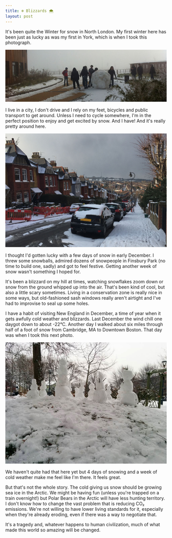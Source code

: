 ```yaml
---
title: ❄ Blizzards 🌨
layout: post
---
```


It's been quite the Winter for snow in North London. My first winter here has been just as lucky as
was my first in York, which is when I took this photograph.

<!--more-->

<img src="/assets/uoy-cse-snowman.jpg" width="600" alt="The base of a very large snowman being rolled into place outside University of York's Computer Science building">

I live in a city, I don't drive and I rely on my feet, bicycles and public transport to get around.
Unless I need to cycle somewhere, I'm in the perfect position to enjoy and get excited by snow. And
I have! And it's really pretty around here.

<a href="/assets/stroud-green-crouch-end-snow.jpg"><img src="/assets/stroud-green-crouch-end-snow-small.jpg" width="600" alt="A snow-covered vista from Stroud Green over Crouch End towards Alexandra Palace"></a>

I thought I'd gotten lucky with a few days of snow in early December. I threw some snowballs,
admired dozens of snowpeople in Finsbury Park (no time to build one, sadly) and got to feel festive.
Getting another week of snow wasn't something I hoped for.

It's been a blizzard on my hill at times, watching snowflakes zoom down or snow from the ground
whipped up into the air. That's been kind of cool, but also a little scary sometimes. Living in a
conservation zone is really nice in some ways, but old-fashioned sash windows really aren't airtight
and I've had to improvise to seal up some holes.

I have a habit of visiting New England in December, a time of year when it gets awfully cold
weather and blizzards. Last December the wind chill one daygot down to about -22°C. Another day
I walked about six miles through half of a foot of snow from Cambridge, MA to Downtown Boston. That
day was when I took this next photo.

<img src="/assets/cambridge-snowpeople.jpg" width="600" alt="A group of small snowpeople in Cambridge, MA last year">

We haven't quite had that here yet but 4 days of snowing and a week of cold weather make me feel
like I'm there. It feels great.

But that's not the whole story. The cold giving us snow should be growing sea ice in the Arctic. We
might be having fun (unless you're trapped on a train overnight!) but Polar Bears in the Arctic will
have less hunting territory. I don't know how to change the vast problem that is reducing CO₂
emissions. We're not willing to have lower living standards for it, especially when they're already
eroding, even if there was a way to negotiate that.

It's a tragedy and, whatever happens to human civilization, much of what made this world so amazing
will be changed.
